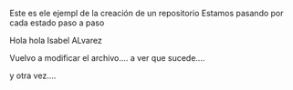 Este es ele ejempl de la creación de un repositorio
Estamos pasando por cada estado paso a paso

Hola hola
Isabel ALvarez

Vuelvo a modificar el archivo.... a ver que sucede....


y otra vez....
